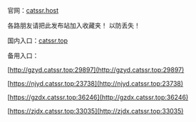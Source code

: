 官网：[catssr.host](https://catssr.host)

各路朋友请把此发布站加入收藏夹！
以防丢失！

国内入口：[catssr.top](https://catssr.top)

备用入口：

[http://gzyd.catssr.top:29897](http://gzyd.catssr.top:29897)

[https://njyd.catssr.top:23738](http://njyd.catssr.top:23738)

[https://gzdx.catssr.top:36246](http://gzdx.catssr.top:36246)

[https://zjdx.catssr.top:33035](http://zjdx.catssr.top:33035)
